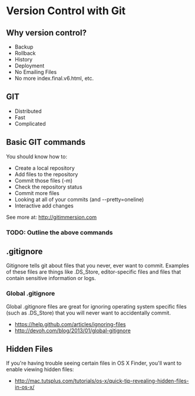 # Version Control with Git

## Why version control?

  * Backup
  * Rollback
  * History
  * Deployment
  * No Emailing Files
  * No more index.final.v6.html, etc.

## GIT

  * Distributed
  * Fast
  * Complicated

## Basic GIT commands

You should know how to:

  * Create a local repository
  * Add files to the repository
  * Commit those files (-m)
  * Check the repository status
  * Commit more files
  * Looking at all of your commits (and --pretty=oneline)
  * Interactive add changes

See more at: http://gitimmersion.com

### TODO: Outline the above commands

## .gitignore

Gitignore tells git about files that you never, ever want to commit.  Examples of these files are things like .DS_Store, editor-specific files and files that contain sensitive information or logs.

### Global .gitignore

Global .gitignore files are great for ignoring operating system specific files (such as .DS_Store) that you will never want to accidentally commit.

* https://help.github.com/articles/ignoring-files
* http://devoh.com/blog/2013/01/global-gitignore

## Hidden Files

If you're having trouble seeing certain files in OS X Finder, you'll want to enable viewing hidden files:

* http://mac.tutsplus.com/tutorials/os-x/quick-tip-revealing-hidden-files-in-os-x/
